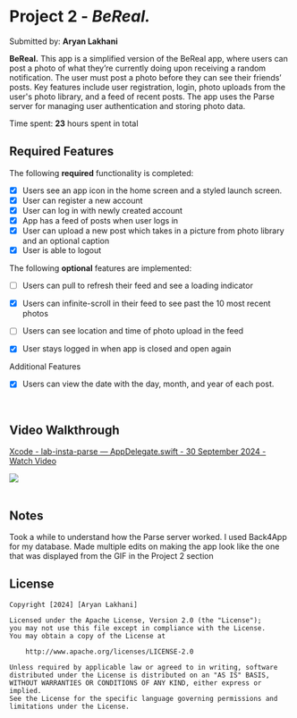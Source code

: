 # Project 2 - *BeReal.*

Submitted by: **Aryan Lakhani**

**BeReal.** This app is a simplified version of the BeReal app, where users can post a photo of what they’re currently doing upon receiving a random notification. The user must post a photo before they can see their friends’ posts. Key features include user registration, login, photo uploads from the user's photo library, and a feed of recent posts. The app uses the Parse server for managing user authentication and storing photo data. 

Time spent: **23** hours spent in total

## Required Features

The following **required** functionality is completed:

- [x] Users see an app icon in the home screen and a styled launch screen.
- [x] User can register a new account
- [x] User can log in with newly created account
- [x] App has a feed of posts when user logs in
- [x] User can upload a new post which takes in a picture from photo library and an optional caption	
- [x] User is able to logout	
 
The following **optional** features are implemented:

- [ ] Users can pull to refresh their feed and see a loading indicator
- [x] Users can infinite-scroll in their feed to see past the 10 most recent photos
- [ ] Users can see location and time of photo upload in the feed	
- [x] User stays logged in when app is closed and open again	


Additional Features

- [x] Users can view the date with the day, month, and year of each post.

<br>


## Video Walkthrough

<div>
    <a href="https://www.loom.com/share/499df2e3b576403baa6d82e7f1ff997f">
      <p>Xcode - lab-insta-parse — AppDelegate.swift - 30 September 2024 - Watch Video</p>
    </a>
    <a href="https://www.loom.com/share/499df2e3b576403baa6d82e7f1ff997f">
      <img style="max-width:300px;" src="https://cdn.loom.com/sessions/thumbnails/499df2e3b576403baa6d82e7f1ff997f-43ffe16e7252d26c-full-play.gif">
    </a>
  </div>

<br>

## Notes

Took a while to understand how the Parse server worked. I used Back4App for my database. Made multiple edits on making the app look like the one that was displayed from the GIF in the Project 2 section

## License

    Copyright [2024] [Aryan Lakhani]

    Licensed under the Apache License, Version 2.0 (the "License");
    you may not use this file except in compliance with the License.
    You may obtain a copy of the License at

        http://www.apache.org/licenses/LICENSE-2.0

    Unless required by applicable law or agreed to in writing, software
    distributed under the License is distributed on an "AS IS" BASIS,
    WITHOUT WARRANTIES OR CONDITIONS OF ANY KIND, either express or implied.
    See the License for the specific language governing permissions and
    limitations under the License.

